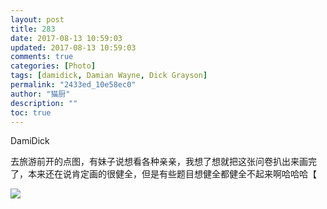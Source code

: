 ```yaml
---
layout: post
title: 283
date: 2017-08-13 10:59:03
updated: 2017-08-13 10:59:03
comments: true
categories: [Photo]
tags: [damidick, Damian Wayne, Dick Grayson]
permalink: "2433ed_10e58ec0"
author: "猫厨"
description: ""
toc: true
---
```


<p>DamiDick</p> 
<p>去旅游前开的点图，有妹子说想看各种亲亲，我想了想就把这张问卷扒出来画完了，本来还在说肯定画的很健全，但是有些题目想健全都健全不起来啊哈哈哈【</p>

![](https://nos.netease.com/imglf2/img/cVZNdzJtQk9JV2Q5VnBpY0hvYTN2WHFpL1oxQmFSWFkzY3lhNjY4QmtlMkppQThndjRVcGpnPT0.jpg)